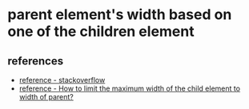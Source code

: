 # parent element's width based on one of the children element

## references

- [reference - stackoverflow](https://stackoverflow.com/questions/27382777/set-parent-width-equal-to-children-total-width-using-only-css)
- [reference - How to limit the maximum width of the child element to width of parent?](https://helperbyte.com/questions/409378/how-to-limit-the-maximum-width-of-the-child-element-to-width-of-parent)
